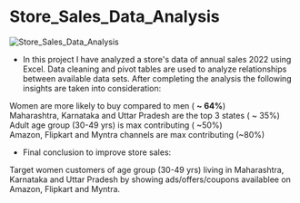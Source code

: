 # Store_Sales_Data_Analysis
![Store_Sales_Data_Analysis](https://github.com/tanvirfau/Store_Sales_Data_Analysis/blob/main/dashboard_img.png)


* In this project I have analyzed a store's data of annual sales 2022 using Excel. Data cleaning and pivot tables are used to analyze relationships between available data sets. After completing the analysis the following insights are taken into consideration:

 Women are more likely  to buy compared to men ( **~ 64%**)<br />
 Maharashtra, Karnataka and Uttar Pradesh are the top 3 states ( ~ 35%) <br />
 Adult age group (30-49 yrs) is max contributing ( ~50%) <br />
 Amazon, Flipkart and Myntra channels are max contributing (~80%) <br />

* Final conclusion to improve store sales:

Target women customers of age group (30-49 yrs) living in Maharashtra, Karnataka and Uttar Pradesh by showing ads/offers/coupons availablee on Amazon, Flipkart and Myntra.

